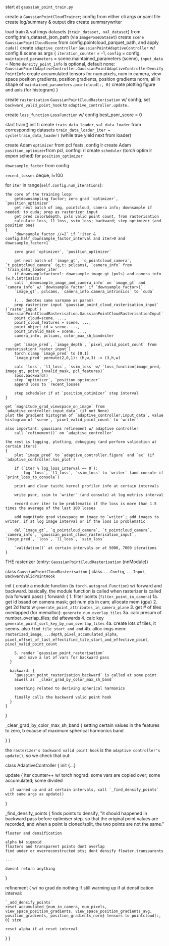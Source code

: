 start at `gaussian_point_train.py`

create a `GaussianPointCloudTrainer`; config from either cli args or yaml file
create log/summary & output dirs
create summarywriter

load train & val imgs datasets (`train_dataset, val_dataset`) from config.train_dataset_json_path (via `ImagePoseDataset`)
create `scene` `GaussianPointCloudScene` from config.pointcloud_parquet_path, and apply `cuda()`
create `adaptive_controller` `GaussianPointAdaptiveController` w/ config & scene as args
{
  `iteration_counter` = -1, `config` = config, `maintained_parameters` = scene.maintained_parameters (scene), `input_data` = None
  `density_point_info` is optional, default none: `GaussianPointAdaptiveController.GaussianPointAdaptiveControllerDensifyPointInfo`
  create accumulated tensors for num pixels, num in camera, view space position gradients, position gradients, position gradients norm, all in shape of `maintained_parameters.pointcloud[:, 0]`
  create plotting figure and axis (for histogram)
}


create `rasterisation` `GaussianPointCloudRasterisation` w/ config; set `backward_valid_point_hook` to `adaptive_controller.update,`

create `loss_function` `LossFunction` w/ config
best_psnr_score = 0

start train()
init ti
create `train_data_loader`, `val_data_loader` from corresponding datasets
`train_data_loader_iter = cycle(train_data_loader)` (while true yield next from loader)

create Adam `optimizer` from pcl feats, config lr
create Adam `position_optimizer`from pcl, confngi rl
create `scheduler` (torch optim lr expon sched) for `position_optimizer`

`downsample_factor` from config

`recent_losses` deque, l=100

for `iter` in range(`self.config.num_iterations`):

    the core of the training loop:
        getdownsampling factor; zero grad `optimizer`, `position_optimizer`
    	get next batch of img, pointcloud, camera info; downsample if needed; to cuda; prep as rasterizer input
    	get pred color&depth, pxls valid point count, from rasterisation
    	calculate loss, l1_loss, ssim_loss; backward; step optimizer (and position one)
    {
    	`downsample_factor //=2` if `!iter & config.half_downsample_factor_interval and iter>0 and downsample_factor>1`

    	zero grad `optimizer`, `position_optimizer`

    	get next batch of `image_gt`, `q_pointcloud_camera`, `t_pointcloud_camera` (q,t: pclcams), `camera_info` from `train_data_loader_iter`
    	if downsamplefactor>1: downsample image_gt (pxls) and camera info (w,h,intrinsics)
    	call `_downsample_image_and_camera_info` on `image_gt` and `camera_info` w/ `downsample_factor` if `downsample_factor>1`
    	`image_gt`, pclcams, `camera_info.camera_intrinsics` to `cuda`

    	(... denotes same varname as param)
    	prep rasterizer input `gaussian_point_cloud_rasterisation_input` (`raster_input`) `GaussianPointCloudRasterisation.GaussianPointCloudRasterisationInput`
    	point_cloud=scene. ...,
    	point_cloud_features = scene. ...,
    	point_object_id = scene. ...,
    	point_invalid_mask = scene. ...,
    	camera_info, pclcams, color_max_sh_band=iter

    	get `image_pred`, `image_depth`, `pixel_valid_point_count` from rasterisation(`raster_input`)
    	torch clamp `image_pred` to [0,1]
    	`image_pred` permute(2,0,1): (h,w,3) -> (3,h,w)

    	calc `loss`, `l1_loss`, `ssim_loss` w/ `loss_function(image_pred, image_gt, point_invalid_mask, pcl_features)`
    	loss.backward()
    	step `optimizer`, `position_optimizer`
    	append loss to `recent_losses`

    	step scheduler if at `position_optimizer` step interval
    }

    get `magnitude_grad_viewspace_on_image` from `adaptive_controller.input_data` (if not None)
    plot the gradient histogram of `adaptive_controller.input_data`, value histogram of `scene`, `pixel_valid_point_count` to `writer`

    also important: gaussians refinement w/ adaptive controller
    	call `refinement()` on `adaptive_controller`

    the rest is logging, plotting, debugging (and perform validation at certain iters)
    {
    	plot `image_pred` to `adaptive_controller.figure` and `ax` (if `adaptive_controller.has_plot`)

    	if (`iter % log_loss_interval == 0`):
    		log `loss`, `l1_loss`, `ssim_loss` to `writer` (and console if `print_loss_to_console`)

    	print and clear taichi kernel profiler info at certain intervals

    	write psnr, ssim to `writer` (and console) at log metrics interval

    	record curr iter to be problematic if the loss is more than 1.5 times the average of the last 100 losses

    	add magnitude grad viewspace on image to `writer`; add images to writer, if at log image interval or if the loss is problematic

    	del `image_gt`, `q_pointcloud_camera`, `t_pointcloud_camera`, `camera_info`, `gaussian_point_cloud_rasterisation_input`, `image_pred`, `loss`, `l1_loss`, `ssim_loss`

    	`validation()` at certain intervals or at 5000, 7000 iterations
    }





THE rasterizer (entry: `GaussianPointCloudRasterisation` (nnModule))

class `GaussianPointCloudRasterisation` {
  class `...Config`, `...Input`, `BackwardValidPointHook`

  init {
    create a module function (is `torch.autograd.Function`) w/ forward and backward. basically, the module function is called when rasterizer is called (via forward pass) 
    {
      forward: {
        1. filter points (`filter_point_in_camera`)
        1a. get id bsaed on camera mask; get num pts in cam; allocate mem (gpu)
        2. get 2d feats w `generate_point_attributes_in_camera_plane`
        3. get # of tiles overlapped (for memalloc): `generate_num_overlap_tiles`
        3a. calc presum of number_overlap_tiles; del aftewards
        4. calc key `generate_point_sort_key_by_num_overlap_tiles`
        4a. create lots of tiles, it seems. also `find_tile_start_and_end`
        4b. alloc imgs mem: `rasterized_image`, `...depth`, `pixel_accumulated_alpha`, `pixel_offset_of_last_effectifind_tile_start_and_effective_point`, `pixel_valid_point_count`

        5. render `gaussian_point_rasterisation` 
          and save a lot of vars for backward pass 
      }

      backward: {
        `gaussian_point_rasterisation_backward` is called at some point 
        aswell as `_clear_grad_by_color_max_sh_band`

        something related to deriving spherical harmonics

        finally calls the backward valid point hook
      }
    }
  }

  _clear_grad_by_color_max_sh_band {
    setting certain values in the features to zero, b ecause of maximum spherical harmonics band

  }
}


the `rasterizer's backward valid point hook` is the `adaptive controller's update()`, so we check that out:

class AdaptiveController {
  init {...}

  update { iter counter++
    w/ torch nograd:
      some vars are copied over; some accumulated; some divided 

      if warned up and at certain intervals, call `_find_densify_points` with same args as update()
  }

  _find_densify_points {
    finds points to densify, "it should happened in backward pass before optimiser step.
        so that the original point values are recorded, and when a point is cloned/split, the
        two points are not the same."

    floater and densification 

    alpha b4 sigmoid 
    floaters and transparent points dont overlap 
    find under or overreconstructed pts; dont densify floater,transparents

    ...

    doesnt return anything
  }

  refinement { w/ no grad 
    do nothing if still warming up
    if at densification interval: 
    
    `_add_densify_points`  
    reset accumulated_{num_in_camera, num_pixels, view_space_position_gradients, view_space_position_gradients_avg, position_gradients, position_gradients_norm} tensors to pointcloud[:, 0] size

    reset alpha if at reset interval
  }
}